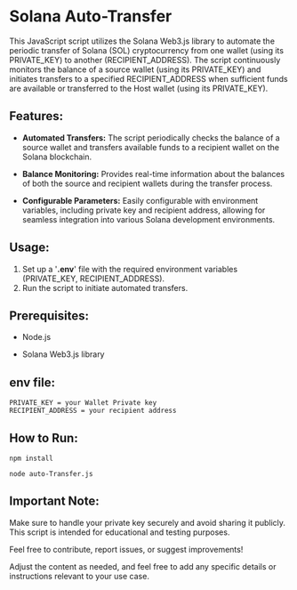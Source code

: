 # Solana Auto-Transfer

This JavaScript script utilizes the Solana Web3.js library to automate the periodic transfer of Solana (SOL) cryptocurrency from one wallet (using its PRIVATE_KEY) to another (RECIPIENT_ADDRESS). 
The script continuously monitors the balance of a source wallet (using its PRIVATE_KEY) and initiates transfers to a specified RECIPIENT_ADDRESS when sufficient funds are available or transferred to the Host wallet (using its PRIVATE_KEY).

## Features:

- **Automated Transfers:** The script periodically checks the balance of a source wallet and transfers available funds to a recipient wallet on the Solana blockchain.
* **Balance Monitoring:** Provides real-time information about the balances of both the source and recipient wallets during the transfer process.
+ **Configurable Parameters:** Easily configurable with environment variables, including private key and recipient address, allowing for seamless integration into various Solana development environments.

## Usage:

1. Set up a '**.env**' file with the required environment variables (PRIVATE_KEY, RECIPIENT_ADDRESS).
2. Run the script to initiate automated transfers.

## Prerequisites:

- Node.js
* Solana Web3.js library

## env file:

````
PRIVATE_KEY = your Wallet Private key
RECIPIENT_ADDRESS = your recipient address
````

## How to Run:

````
npm install
````
````
node auto-Transfer.js
````

## Important Note:

Make sure to handle your private key securely and avoid sharing it publicly. This script is intended for educational and testing purposes.

Feel free to contribute, report issues, or suggest improvements!

Adjust the content as needed, and feel free to add any specific details or instructions relevant to your use case.
